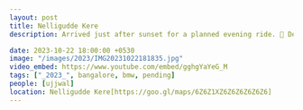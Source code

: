 ```yaml
---
layout: post
title: Nelligudde Kere
description: Arrived just after sunset for a planned evening ride. 🌅 Despite missing the sunset, the tranquil setting by the paved lakeside path offered a peaceful ride with 🏍️ a beautiful view. 🏞️

date: 2023-10-22 18:00:00 +0530
image: "/images/2023/IMG20231022181835.jpg"
video_embed: https://www.youtube.com/embed/gghgYaYeG_M
tags: ["_2023_", bangalore, bmw, pending]
people: [ujjwal]
location: Nelligudde Kere[https://goo.gl/maps/6Z6Z1XZ6Z6Z6Z6Z6Z6]
---
```

